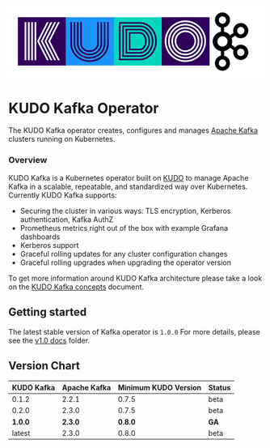 ![kudo-kafka](./docs/latest/resources/images/kudo-kafka.png)

# KUDO Kafka Operator

The KUDO Kafka operator creates, configures and manages [Apache Kafka](https://kafka.apache.org/) clusters running on Kubernetes.

### Overview

KUDO Kafka is a Kubernetes operator built on [KUDO](kudo.dev) to manage Apache Kafka in a scalable, repeatable, and standardized way over Kubernetes. Currently KUDO Kafka supports:

- Securing the cluster in various ways: TLS encryption, Kerberos authentication, Kafka AuthZ
- Prometheus metrics right out of the box with example Grafana dashboards
- Kerberos support
- Graceful rolling updates for any cluster configuration changes
- Graceful rolling upgrades when upgrading the operator version

To get more information around KUDO Kafka architecture please take a look on the [KUDO Kafka concepts](./docs/latest/concepts.md) document.

## Getting started

The latest stable version of Kafka operator is `1.0.0`
For more details, please see the [v1.0 docs](./docs/v1.0) folder.


## Version Chart

| KUDO Kafka | Apache Kafka | Minimum KUDO Version | Status |
| ---------- | ------------ | -------------------- | ------ |
| 0.1.2      | 2.2.1        | 0.7.5                | beta   |
| 0.2.0      | 2.3.0        | 0.7.5                | beta   |
| **1.0.0**  | **2.3.0**    | **0.8.0**            | **GA** |
| latest     | 2.3.0        | 0.8.0                | beta   |

